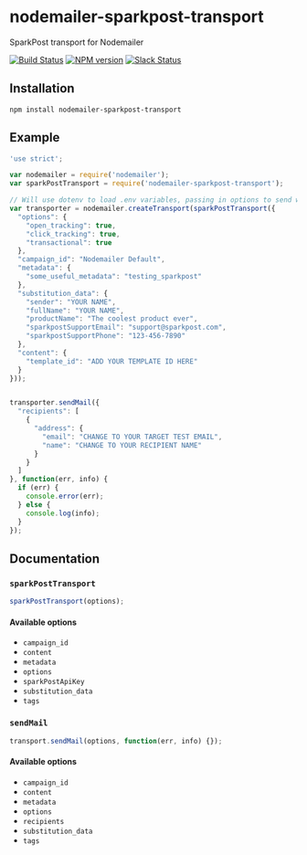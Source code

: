 # nodemailer-sparkpost-transport

SparkPost transport for Nodemailer

[![Build Status](https://travis-ci.org/SparkPost/nodemailer-sparkpost-transport.svg?branch=master)](https://travis-ci.org/Sparkpost/nodemailer-sparkpost-transport)
[![NPM version](https://badge.fury.io/js/nodemailer-sparkpost-transport.png)](http://badge.fury.io/js/nodemailer-sparkpost-transport) [![Slack Status](http://slack.sparkpost.com/badge.svg)](http://slack.sparkpost.com)

## Installation

```
npm install nodemailer-sparkpost-transport
```

## Example

```javascript
'use strict';

var nodemailer = require('nodemailer');
var sparkPostTransport = require('nodemailer-sparkpost-transport');

// Will use dotenv to load .env variables, passing in options to send with SparkPost
var transporter = nodemailer.createTransport(sparkPostTransport({
  "options": {
    "open_tracking": true,
    "click_tracking": true,
    "transactional": true
  },
  "campaign_id": "Nodemailer Default",
  "metadata": {
    "some_useful_metadata": "testing_sparkpost"
  },
  "substitution_data": {
    "sender": "YOUR NAME",
    "fullName": "YOUR NAME",
    "productName": "The coolest product ever",
    "sparkpostSupportEmail": "support@sparkpost.com",
    "sparkpostSupportPhone": "123-456-7890"
  },
  "content": {
    "template_id": "ADD YOUR TEMPLATE ID HERE"
  }
}));


transporter.sendMail({
  "recipients": [
    {
      "address": {
        "email": "CHANGE TO YOUR TARGET TEST EMAIL",
        "name": "CHANGE TO YOUR RECIPIENT NAME"
      }
    }
  ]
}, function(err, info) {
  if (err) {
    console.error(err);
  } else {
    console.log(info);
  }
});
```

## Documentation

### `sparkPostTransport`

```javascript
sparkPostTransport(options);
```

#### Available options

+ `campaign_id`
+ `content`
+ `metadata`
+ `options`
+ `sparkPostApiKey`
+ `substitution_data`
+ `tags`

### `sendMail`

```javascript
transport.sendMail(options, function(err, info) {});
```

#### Available options

+ `campaign_id`
+ `content`
+ `metadata`
+ `options`
+ `recipients`
+ `substitution_data`
+ `tags`
